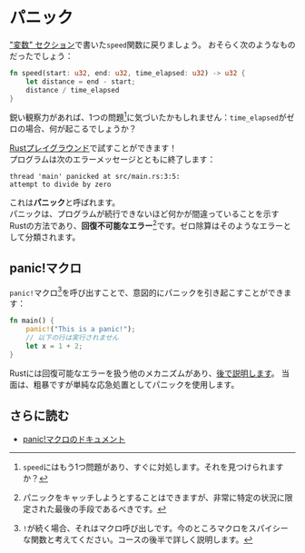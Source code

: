 # パニック

["変数" セクション](02_variables.md)で書いた`speed`関数に戻りましょう。
おそらく次のようなものだったでしょう：

```rust
fn speed(start: u32, end: u32, time_elapsed: u32) -> u32 {
    let distance = end - start;
    distance / time_elapsed
}
```

鋭い観察力があれば、1つの問題[^one]に気づいたかもしれません：`time_elapsed`がゼロの場合、何が起こるでしょうか？

[Rustプレイグラウンド](https://play.rust-lang.org/?version=stable&mode=debug&edition=2021&gist=36e5ddbe3b3f741dfa9f74c956622bac)で試すことができます！\
プログラムは次のエラーメッセージとともに終了します：

```text
thread 'main' panicked at src/main.rs:3:5:
attempt to divide by zero
```

これは**パニック**と呼ばれます。\
パニックは、プログラムが続行できないほど何かが間違っていることを示すRustの方法であり、**回復不可能なエラー**[^catching]です。ゼロ除算はそのようなエラーとして分類されます。

## panic!マクロ

`panic!`マクロ[^macro]を呼び出すことで、意図的にパニックを引き起こすことができます：

```rust
fn main() {
    panic!("This is a panic!");
    // 以下の行は実行されません
    let x = 1 + 2;
}
```

Rustには回復可能なエラーを扱う他のメカニズムがあり、[後で説明します](../05_ticket_v2/06_fallibility.md)。
当面は、粗暴ですが単純な応急処置としてパニックを使用します。

## さらに読む

- [panic!マクロのドキュメント](https://doc.rust-lang.org/std/macro.panic.html)

[^one]: `speed`にはもう1つ問題があり、すぐに対処します。それを見つけられますか？

[^catching]: パニックをキャッチしようとすることはできますが、非常に特定の状況に限定された最後の手段であるべきです。

[^macro]: `!`が続く場合、それはマクロ呼び出しです。今のところマクロをスパイシーな関数と考えてください。コースの後半で詳しく説明します。